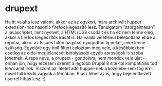 # drupext
Ha itt valaha lesz valami, akkor az az egykori, mára archivált hupper extension-höz hasonló firefox kiegészítő lesz.
Tanulgatom "szorgalmasan" a javascriptet, mint nyelvet, a HTML/CSS csodáit és ha ez nem lenne elég, akkor a firefox kiegészítők írását is. Ha valaki véletlenül belebotlana ebbe a repoba, akkor az Issues fülön hagyhat nyugodtan tippeket, mire lenne szükség. Egyelőre egy troll filtert céloztam meg vele, a későbbiekben esetleg az oldal megjelenését befolyásoló egyéb apróságok is szóba jöhetnek.
A repo neve, a drupext - gondolom, nem mondok vele újat - onnan jön, hogy érzésem szerint a legtöbb Drupal 8 site-tal kompatibilis tud lenni amit írok. Viszont az ihletet adó hupper-nek a közelébe sem fog érni, mivel full kezdő vagyok a témában. Plusz lehet az is, hogy bejelentkezett userrel hibás lesz. :)

